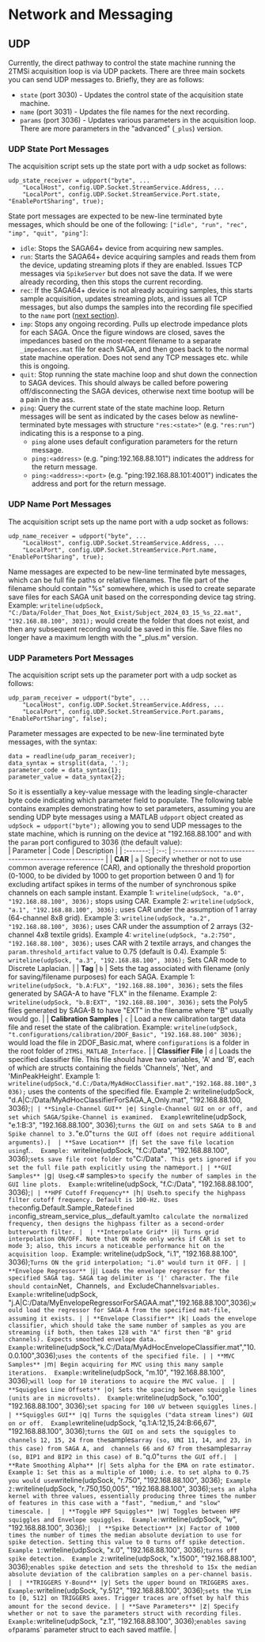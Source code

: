 # Network and Messaging #

## UDP ## 
Currently, the direct pathway to control the state machine running the 2TMSi acquisition loop is via UDP packets. There are three main sockets you can send UDP messages to. Briefly, they are as follows:   
* `state` (port 3030) - Updates the control state of the acquisition state machine. 
* `name` (port 3031) - Updates the file names for the next recording.
* `params` (port 3036) - Updates various parameters in the acquisition loop. There are more parameters in the "advanced" (`_plus`) version.  

### UDP State Port Messages ###
The acquisition script sets up the state port with a udp socket as follows:  
```
udp_state_receiver = udpport("byte", ...
    "LocalHost", config.UDP.Socket.StreamService.Address, ...
    "LocalPort", config.UDP.Socket.StreamService.Port.state, "EnablePortSharing", true);
```  
State port messages are expected to be new-line terminated byte messages, which should be one of the following: `["idle", "run", "rec", "imp", "quit", "ping"]`:  
* `idle`: Stops the SAGA64+ device from acquiring new samples. 
* `run`: Starts the SAGA64+ device acquiring samples and reads them from the device, updating streaming plots if they are enabled. Issues TCP messages via `SpikeServer` but does not save the data. If we were already recording, then this stops the current recording.  
* `rec`: If the SAGA64+ device is not already acquiring samples, this starts sample acquisition, updates streaming plots, and issues all TCP messages, but also dumps the samples into the recording file specified to the `name` port ([next section](#udp-name-port-messages)). 
* `imp`: Stops any ongoing recording. Pulls up electrode impedance plots for each SAGA. Once the figure windows are closed, saves the impedances based on the most-recent filename to a separate `_impedances.mat` file for each SAGA, and then goes back to the normal state machine operation. Does not send any TCP messages etc. while this is ongoing.  
* `quit`: Stop running the state machine loop and shut down the connection to SAGA devices. This should always be called before powering off/disconnecting the SAGA devices, otherwise next time bootup will be a pain in the ass.  
* `ping`: Query the current state of the state machine loop. Return messages will be sent as indicated by the cases below as newline-terminated byte messages with structure `"res:<state>"` (e.g. `"res:run"`) indicating this is a response to a ping.  
  + `ping` alone uses default configuration parameters for the return message.
  + `ping:<address>` (e.g. "ping:192.168.88.101") indicates the address for the return message. 
  + `ping:<address>:<port>` (e.g. "ping:192.168.88.101:4001") indicates the address and port for the return message. 

### UDP Name Port Messages ###
The acquisition script sets up the name port with a udp socket as follows:  
```
udp_name_receiver = udpport("byte", ...
    "LocalHost", config.UDP.Socket.StreamService.Address, ...
    "LocalPort", config.UDP.Socket.StreamService.Port.name, "EnablePortSharing", true);
```  
Name messages are expected to be new-line terminated byte messages, which can be full file paths or relative filenames. The file part of the filename should contain "%s" somewhere, which is used to create separate save files for each SAGA unit based on the corresponding device tag string.  Example: `writeline(udpSock, "C:/Data/Folder_That_Does_Not_Exist/Subject_2024_03_15_%s_22.mat", "192.168.88.100", 3031);` would create the folder that does not exist, and then any subsequent recording would be saved in this file. Save files no longer have a maximum length with the "_plus.m" version.

### UDP Parameters Port Messages ###
The acquisition script sets up the parameter port with a udp socket as follows:  
```
udp_param_receiver = udpport("byte", ...
    "LocalHost", config.UDP.Socket.StreamService.Address, ...
    "LocalPort", config.UDP.Socket.StreamService.Port.params, "EnablePortSharing", false);
```  
Parameter messages are expected to be new-line terminated byte messages, with the syntax:  
```
data = readline(udp_param_receiver);
data_syntax = strsplit(data, '.');
parameter_code = data_syntax{1};
parameter_value = data_syntax{2};
```
So it is essentially a key-value message with the leading single-character byte code indicating which parameter field to populate. The following table contains examples demonstrating how to set parameters, assuming you are sending UDP byte messages using a MATLAB `udpport` object created as `udpSock = udpport("byte");` allowing you to send UDP messages to the state machine, which is running on the device at "192.168.88.100" and with the `param` port configured to 3036 (the default value):    
| Parameter | Code | Description                                              |
| :-------: | :--: | :------------------------------------------------------- |
| **CAR** | `a` | Specify whether or not to use common average reference (CAR), and optionally the threshold proportion (0-1000, to be divided by 1000 to get proportion between 0 and 1) for excluding artifact spikes in terms of the number of synchronous spike channels on each sample instant.  Example 1: `writeline(udpSock, "a.0", "192.168.88.100", 3036);` stops using CAR.  Example 2: `writeline(udpSock, "a.1", "192.168.88.100", 3036);` uses CAR under the assumption of 1 array (64-channel 8x8 grid).  Example 3: `writeline(udpSock, "a.2", "192.168.88.100", 3036);` uses CAR under the assumption of 2 arrays (32-channel 4x8 textile grids).  Example 4: `writeline(udpSock, "a.2:750", "192.168.88.100", 3036);` uses CAR with 2 textile arrays, and changes the `param.threshold_artifact` value to 0.75 (default is 0.4).  Example 5: `writeline(udpSock, "a.3", "192.168.88.100", 3036);` Sets CAR mode to Discrete Laplacian. |
| **Tag** | `b` | Sets the tag associated with filename (only for saving/filename purposes) for each SAGA.  Example 1:  `writeline(udpSock, "b.A:FLX", "192.168.88.100", 3036);` sets the files generated by SAGA-A to have "FLX" in the filename.  Example 2: `writeline(udpSock, "b.B:EXT", "192.168.88.100", 3036);` sets the Poly5 files generated by SAGA-B to have "EXT" in the filename where "B" usually would go. |
| **Calibration Samples** | `c` | Load a new calibration target data file and reset the state of the calibration.  Example: `writeline(udpSock, "t.configurations/calibration/2DOF_Basic", "192.168.88.100" 3036);` would load the file in 2DOF_Basic.mat, where `configurations` is a folder in the root folder of `2TMSi_MATLAB_Interface.` | 
| **Classifier File** | `d` | Loads the specified classifier file. This file should have two variables, 'A' and 'B', each of which are structs containing the fields 'Channels', 'Net', and 'MinPeakHeight'.  Example 1: `writeline(udpSock,"d.C:/Data/MyAdHocClassifier.mat","192.168.88.100",3036);` uses the contents of the specified file.  Example 2: writeline(udpSock, "d.A|C:/Data/MyAdHocClassifierForSAGA_A_Only.mat", "192.168.88.100, 3036);` |
| **Single-Channel GUI** | `e` | Single-Channel GUI on or off, and set which SAGA/Spike-Channel is examined.  Example `writeline(udpSock, "e.1:B:3", "192.168.88.100", 3036);` turns the GUI on and sets SAGA to B and Spike channel to 3. `"e.0"` turns the GUI off (does not require additional arguments).| 
| **Save Location** | `f` | Set the save file location using `f.<folder>`.  Example: `writeline(udpSock, "f.C:/Data", "192.168.88.100", 3036);` sets save file root folder to `"C:/Data"`. This gets ignored if you set the full file path explicitly using the `name` port.|
| **GUI Samples** | `g` | Use `g.<# samples>` to specify the number of samples in the GUI line plots.  Example: `writeline(udpSock, "f.C:/Data", "192.168.88.100", 3036);` |
| **HPF Cutoff Frequency** | `h` | Use `h.<fc>` to specify the highpass filter cutoff frequency. Default is 100-Hz. Uses the `config.Default.Sample_Rate` defined in `config_stream_service_plus__default.yaml` to calculate the normalized frequency, then designs the highpass filter as a second-order butterworth filter. | 
| **Interpolate Grid** | `i` | Turns grid interpolation ON/OFF. Note that ON mode only works if CAR is set to mode 3; also, this incurs a noticeable performance hit on the acquisition loop.  `Example: writeline(udpSock, "i.1", "192.168.88.100", 3036);` Turns ON the grid interpolation; "i.0" would turn it OFF. |
| **Envelope Regressor** | `j` | Loads the envelope regressor for the specified SAGA tag. SAGA tag delimiter is '|' character. The file should contain `Net`, `Channels`, and `ExcludeChannels` variables.  Example: `writeline(udpSock, "j.A|C:/Data/MyEnvelopeRegressorForSAGAA.mat","192.168.88.100",3036);` would load the regressor for SAGA-A from the specified mat-file, assuming it exists. |
| **Envelope Classifier** | `k` | Loads the envelope classifier, which should take the same number of samples as you are streaming (if both, then takes 128 with "A" first then "B" grid channels). Expects smoothed envelope data.  Example: `writeline(udpSock,"k.C:/Data/MyAdHocEnvelopeClassifier.mat","10.0.0.100",3036);` uses the contents of the specified file. |
| **MVC Samples** | `m` | Begin acquiring for MVC using this many sample iterations.  Example: `writeline(udpSock, "m.10", "192.168.88.100", 3036);` will loop for 10 iterations to acquire the MVC value. | 
| **Squiggles Line Offsets** | `o` | Sets the spacing between squiggle lines (units are in microvolts).  Example: `writeline(udpSock, "o.100", "192.168.88.100", 3036);` set spacing for 100 uV between squiggles lines.|
| **Squiggles GUI** | `q` | Turns the squiggles ("data stream lines") GUI on or off.  Example `writeline(udpSock, "q.1:A:12,15,24:B:66,67", "192.168.88.100", 3036);` turns the GUI on and sets the squiggles to channels 12, 15, 24 from the `samples` array (so, UNI 11, 14, and 23, in this case) from SAGA A, and  channels 66 and 67 from the `samples` array (so, BIP1 and BIP2 in this case) of B. `"q.0"` turns the GUI off.| 
| **Rate Smoothing Alpha** | `r` | Sets alpha for the EMA on rate estimator.  Example 1: Set this as a multiple of 1000; i.e. to set alpha to 0.75 you would use `writeline(udpSock, "r.750", "192.168.88.100", 3036);`  Example 2: `writeline(udpSock, "r.750,150,005", "192.168.88.100", 3036);` sets an alpha kernel with three values, essentially producing three times the number of features in this case with a "fast", "medium," and "slow" timescale. |  
| **Toggle HPF Squiggles** | `w` | Toggles between HPF squiggles and Envelope squiggles.  Example: `writeline(udpSock, "w", "192.168.88.100", 3036);` | 
| **Spike Detection** | `x` | Factor of 1000 times the number of times the median absolute deviation to use for spike detection. Setting this value to 0 turns off spike detection.  Example 1: `writeline(udpSock, "x.0", "192.168.88.100", 3036);` turns off spike detection.  Example 2: `writeline(udpSock, "x.1500", "192.168.88.100", 3036);` enables spike detection and sets the threshold to 15x the median absolute deviation of the calibration samples on a per-channel basis. | 
| **TRIGGERS Y-Bound** | `y` | Sets the upper bound on TRIGGERS axes.  Example: `writeline(udpSock, "y.512", "192.168.88.100", 3036);` sets the YLim to [0, 512] on TRIGGERS axes. Trigger traces are offset by half this amount for the second device. |
| **Save Parameters** | `z` | Specify whether or not to save the parameters struct with recording files.  Example: `writeline(udpSock, "z.1", "192.168.88.100", 3036);` enables saving of `params` parameter struct to each saved matfile. | 
